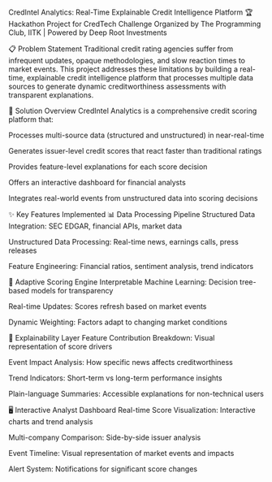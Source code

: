 CredIntel Analytics: Real-Time Explainable Credit Intelligence Platform
🏆 Hackathon Project for CredTech Challenge
Organized by The Programming Club, IITK | Powered by Deep Root Investments

📋 Problem Statement
Traditional credit rating agencies suffer from infrequent updates, opaque methodologies, and slow reaction times to market events. This project addresses these limitations by building a real-time, explainable credit intelligence platform that processes multiple data sources to generate dynamic creditworthiness assessments with transparent explanations.

🎯 Solution Overview
CredIntel Analytics is a comprehensive credit scoring platform that:

Processes multi-source data (structured and unstructured) in near-real-time

Generates issuer-level credit scores that react faster than traditional ratings

Provides feature-level explanations for each score decision

Offers an interactive dashboard for financial analysts

Integrates real-world events from unstructured data into scoring decisions

✨ Key Features Implemented
📊 Data Processing Pipeline
Structured Data Integration: SEC EDGAR, financial APIs, market data

Unstructured Data Processing: Real-time news, earnings calls, press releases

Feature Engineering: Financial ratios, sentiment analysis, trend indicators

🎯 Adaptive Scoring Engine
Interpretable Machine Learning: Decision tree-based models for transparency

Real-time Updates: Scores refresh based on market events

Dynamic Weighting: Factors adapt to changing market conditions

📝 Explainability Layer
Feature Contribution Breakdown: Visual representation of score drivers

Event Impact Analysis: How specific news affects creditworthiness

Trend Indicators: Short-term vs long-term performance insights

Plain-language Summaries: Accessible explanations for non-technical users

🖥️ Interactive Analyst Dashboard
Real-time Score Visualization: Interactive charts and trend analysis

Multi-company Comparison: Side-by-side issuer analysis

Event Timeline: Visual representation of market events and impacts

Alert System: Notifications for significant score changes